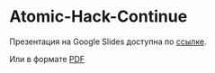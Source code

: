 # Atomic-Hack-Continue

Презентация на Google Slides доступна по [ссылке](https://docs.google.com/presentation/d/1t8ADrqieiNx1eyhM7w-VNlwuvIfHGjNyGRXrc_O-cNY/edit?usp=sharing).

Или в формате [PDF](https://github.com/MagEk1511/Atomic-Hack-Continue/blob/568020627ceff8189968150ed7c721c465b057c0/Atomic%20Hack%202023.pdf)
